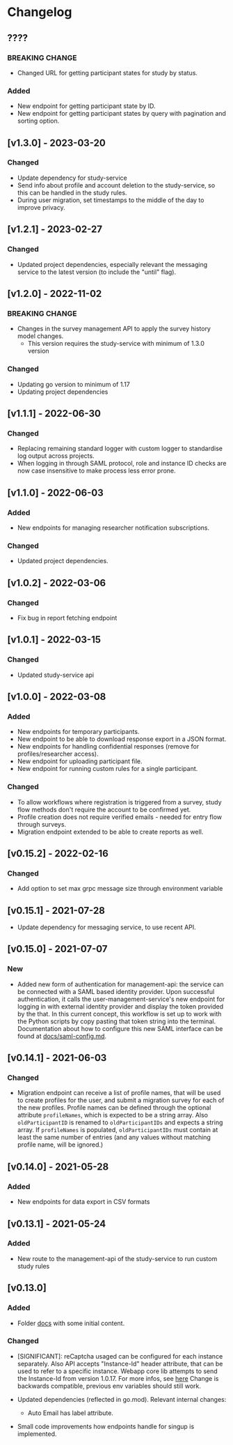 # Changelog

## ????

### BREAKING CHANGE

- Changed URL for getting participant states for study by status.

### Added

- New endpoint for getting participant state by ID.
- New endpoint for getting participant states by query with pagination and sorting option.

## [v1.3.0] - 2023-03-20

### Changed

- Update dependency for study-service
- Send info about profile and account deletion to the study-service, so this can be handled in the study rules.
- During user migration, set timestamps to the middle of the day to improve privacy.

## [v1.2.1] - 2023-02-27

### Changed

- Updated project dependencies, especially relevant the messaging service to the latest version (to include the "until" flag).

## [v1.2.0] - 2022-11-02

### BREAKING CHANGE

- Changes in the survey management API to apply the survey history model changes.
  - This version requires the study-service with minimum of 1.3.0 version

### Changed

- Updating go version to minimum of 1.17
- Updating project dependencies

## [v1.1.1] - 2022-06-30

### Changed

- Replacing remaining standard logger with custom logger to standardise log output across projects.
- When logging in through SAML protocol, role and instance ID checks are now case insensitive to make process less error prone.

## [v1.1.0] - 2022-06-03

### Added

- New endpoints for managing researcher notification subscriptions.

### Changed

- Updated project dependencies.

## [v1.0.2] - 2022-03-06

### Changed

- Fix bug in report fetching endpoint

## [v1.0.1] - 2022-03-15

### Changed

- Updated study-service api

## [v1.0.0] - 2022-03-08

### Added

- New endpoints for temporary participants.
- New endpoint to be able to download response export in a JSON format.
- New endpoints for handling confidential responses (remove for profiles/researcher access).
- New endpoint for uploading participant file.
- New endpoint for running custom rules for a single participant.

### Changed

- To allow workflows where registration is triggered from a survey, study flow methods don't require the account to be confirmed yet.
- Profile creation does not require verified emails - needed for entry flow through surveys.
- Migration endpoint extended to be able to create reports as well.

## [v0.15.2] - 2022-02-16

### Changed

- Add option to set max grpc message size through environment variable

## [v0.15.1] - 2021-07-28

- Update dependency for messaging service, to use recent API.

## [v0.15.0] - 2021-07-07

### New

- Added new form of authentication for management-api: the service can be connected with a SAML based identity provider. Upon successful authentication, it calls the user-management-service's new endpoint for logging in with external identity provider and display the token provided by the that.
In this current concept, this workflow is set up to work with the Python scripts by copy pasting that token string into the terminal. Documentation about how to configure this new SAML interface can be found at [docs/saml-config.md](docs/saml-config.md).

## [v0.14.1] - 2021-06-03

### Changed

- Migration endpoint can receive a list of profile names, that will be used to create profiles for the user, and submit a migration survey for each of the new profiles. Profile names can be defined through the optional attribute `profileNames`, which is expected to be a string array.
Also `oldParticipantID` is renamed to `oldParticipantIDs` and expects a string array.
If `profileNames` is populated, `oldParticipantIDs` must contain at least the same number of entries (and any values without matching profile name, will be ignored.)

## [v0.14.0] - 2021-05-28

### Added

- New endpoints for data export in CSV formats

## [v0.13.1] - 2021-05-24

### Added

- New route to the management-api of the study-service to run custom study rules

## [v0.13.0]

### Added

- Folder [docs](docs) with some initial content.

### Changed

- [SIGNIFICANT]: reCaptcha usaged can be configured for each instance separately. Also API accepts "Instance-Id" header attribute, that can be used to refer to a specific instance. Webapp core lib attempts to send the Instance-Id from version 1.0.17.
For more infos, see [here](docs/recaptcha-config.md)
Change is backwards compatible, previous env variables should still work.

- Updated dependencies (reflected in go.mod). Relevant internal changes:
  - Auto Email has label attribute.

- Small code improvements how endpoints handle for singup is implemented.
